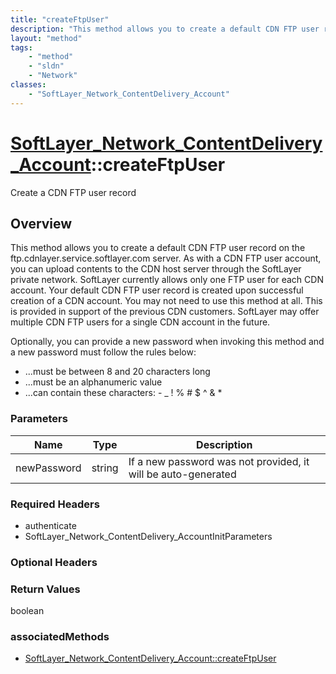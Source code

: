 ```yaml
---
title: "createFtpUser"
description: "This method allows you to create a default CDN FTP user record on the ftp.cdnlayer.service.softlayer.com server. As with... "
layout: "method"
tags:
    - "method"
    - "sldn"
    - "Network"
classes:
    - "SoftLayer_Network_ContentDelivery_Account"
---
```

# [SoftLayer_Network_ContentDelivery_Account](/reference/services/SoftLayer_Network_ContentDelivery_Account)::createFtpUser

Create a CDN FTP user record


## Overview 
This method allows you to create a default CDN FTP user record on the ftp.cdnlayer.service.softlayer.com server. As with a CDN FTP user account, you can upload contents to the CDN host server through the SoftLayer private network.  SoftLayer currently allows only one FTP user for each CDN account. Your default CDN FTP user record is created upon successful creation of a CDN account.  You may not need to use this method at all. This is provided in support of the previous CDN customers. SoftLayer may offer multiple CDN FTP users for a single CDN account in the future. 

Optionally, you can provide a new password when invoking this method and a new password must follow the rules below: 
* ...must be between 8 and 20 characters long
* ...must be an alphanumeric value
* ...can contain these characters: - _ ! % # $ ^ & *

### Parameters 
|Name | Type | Description |
| --- | --- | --- |
|newPassword| string| If a new password was not provided, it will be auto-generated|


### Required Headers
* authenticate
* SoftLayer_Network_ContentDelivery_AccountInitParameters

### Optional Headers

### Return Values
boolean


### associatedMethods

*  [SoftLayer_Network_ContentDelivery_Account::createFtpUser](/reference/services/SoftLayer_Network_ContentDelivery_Account/createFtpUser )


